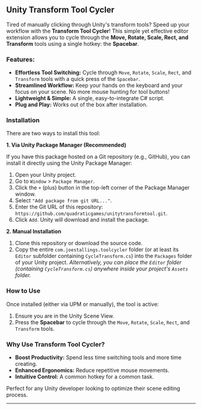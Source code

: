 ## Unity Transform Tool Cycler

Tired of manually clicking through Unity's transform tools? Speed up your workflow with the **Transform Tool Cycler**! This simple yet effective editor extension allows you to cycle through the **Move, Rotate, Scale, Rect, and Transform** tools using a single hotkey: the **Spacebar**.

### Features:

*   **Effortless Tool Switching:** Cycle through `Move`, `Rotate`, `Scale`, `Rect`, and `Transform` tools with a quick press of the `Spacebar`.
*   **Streamlined Workflow:** Keep your hands on the keyboard and your focus on your scene. No more mouse hunting for tool buttons!
*   **Lightweight & Simple:** A single, easy-to-integrate C# script.
*   **Plug and Play:** Works out of the box after installation.

### Installation

There are two ways to install this tool:

**1. Via Unity Package Manager (Recommended)**

If you have this package hosted on a Git repository (e.g., GitHub), you can install it directly using the Unity Package Manager:

1.  Open your Unity project.
2.  Go to `Window` > `Package Manager`.
3.  Click the `+` (plus) button in the top-left corner of the Package Manager window.
4.  Select `"Add package from git URL..."`.
5.  Enter the Git URL of this repository: `https://github.com/quadraticgames/unitytransformtool.git`.
6.  Click `Add`. Unity will download and install the package.

**2. Manual Installation**

1.  Clone this repository or download the source code.
2.  Copy the entire `com.joestallings.toolcycler` folder (or at least its `Editor` subfolder containing `CycleTransform.cs`) into the `Packages` folder of your Unity project.
    *Alternatively, you can place the `Editor` folder (containing `CycleTransform.cs`) anywhere inside your project's `Assets` folder.*

### How to Use

Once installed (either via UPM or manually), the tool is active:

1.  Ensure you are in the Unity Scene View.
2.  Press the **Spacebar** to cycle through the `Move`, `Rotate`, `Scale`, `Rect`, and `Transform` tools.

### Why Use Transform Tool Cycler?

*   **Boost Productivity:** Spend less time switching tools and more time creating.
*   **Enhanced Ergonomics:** Reduce repetitive mouse movements.
*   **Intuitive Control:** A common hotkey for a common task.

Perfect for any Unity developer looking to optimize their scene editing process.

---

